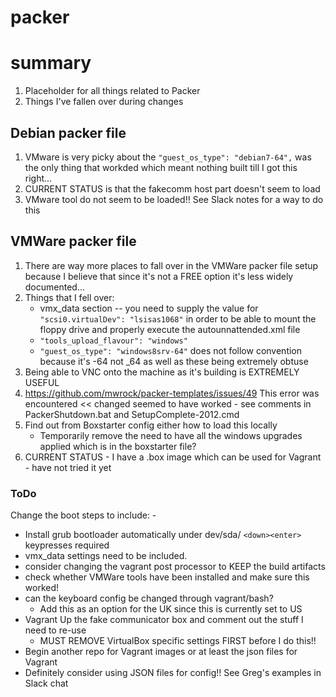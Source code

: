 # packer

# summary

1. Placeholder for all things related to Packer
2. Things I've fallen over during changes

## Debian packer file

1. VMware is very picky about the `"guest_os_type": "debian7-64",` was the only thing that workded which meant nothing built till I got this right...
2. CURRENT STATUS is that the fakecomm host part doesn't seem to load
3. VMware tool do not seem to be loaded!! See Slack notes for a way to do this

## VMWare packer file

1. There are way more places to fall over in the VMWare packer file setup because I believe that since it's not a FREE option it's less widely documented...
2. Things that I fell over:
    * vmx_data section -- you need to supply the value for `"scsi0.virtualDev": "lsisas1068"` in order to be able to mount the floppy drive and properly execute the autounnattended.xml file
    * `"tools_upload_flavour": "windows"` 
    * `"guest_os_type": "windows8srv-64"` does not follow convention because it's -64 not _64 as well as these being extremely obtuse
3. Being able to VNC onto the machine as it's building is EXTREMELY USEFUL
4. https://github.com/mwrock/packer-templates/issues/49 This error was encountered << changed seemed to have worked - see comments in PackerShutdown.bat and SetupComplete-2012.cmd
5. Find out from Boxstarter config either how to load this locally
    * Temporarily remove the need to have all the windows upgrades applied which is in the boxstarter file?
6. CURRENT STATUS - I have a .box image which can be used for Vagrant - have not tried it yet

### ToDo

Change the boot steps to include: -

* Install grub bootloader automatically under dev/sda/ `<down><enter>` keypresses required
* vmx_data settings need to be included.
* consider changing the vagrant post processor to KEEP the build artifacts
* check whether VMWare tools have been installed and make sure this worked!
* can the keyboard config be changed through vagrant/bash? 
    * Add this as an option for the UK since this is currently set to US
* Vagrant Up the fake communicator box and comment out the stuff I need to re-use
    * MUST REMOVE VirtualBox specific settings FIRST before I do this!!
* Begin another repo for Vagrant images or at least the json files for Vagrant
* Definitely consider using JSON files for config!! See Greg's examples in Slack chat 
